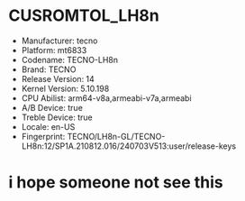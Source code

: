 # CUSROMTOL_LH8n
- Manufacturer: tecno
- Platform: mt6833
- Codename: TECNO-LH8n
- Brand: TECNO
- Release Version: 14
- Kernel Version: 5.10.198
- CPU Abilist: arm64-v8a,armeabi-v7a,armeabi
- A/B Device: true
- Treble Device: true
- Locale: en-US
- Fingerprint: TECNO/LH8n-GL/TECNO-LH8n:12/SP1A.210812.016/240703V513:user/release-keys

# i hope someone not see this
